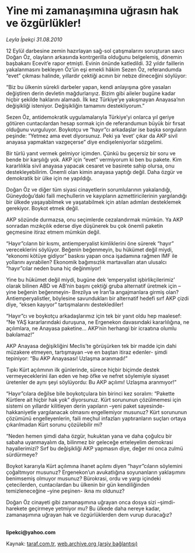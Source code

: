 # Yine mi zamanaşımına uğrasın hak ve özgürlükler!

*Leyla İpekçi 31.08.2010*

<div class="yazi"><p>12 Eylül darbesine zemin hazırlayan sağ-sol çatışmalarını soruşturan savcı Doğan Öz, olayların arkasında kontrgerilla olduğunu belgelemiş, dönemin başbakanı Ecevit’e rapor etmişti. Evinin önünde katledildi. 32 yıldır faillerin yakalanmasını bekleyen Öz’ün eşi emekli hâkim Sezen Öz, referandumda “evet” çıkması halinde, yıllardır çektiği acının bir nebze dineceğini söylüyor: </p>
<p>“Biz bu ülkenin sürekli darbeler yapan, kendi anlayışına göre yasaları değiştiren derin devletin mağdurlarıyız. Bizim gibi aileler bugüne kadar hiçbir şekilde haklarını alamadı. İlk kez Türkiye’ye yakışmayan Anayasa’nın değişikliği isteniyor. Değişikliğin tamamını destekliyorum.”</p>
<p>Sezen Öz, antidemokratik uygulamalarıyla Türkiye’yi onlarca yıl geriye götüren cuntacılardan hesap sormak için de referandumun büyük bir fırsat olduğunu vurguluyor. Boykotçu ve “hayır”cı arkadaşlar ise başka sorguların peşinde: “Yetmez ama evet diyorsunuz. Peki ya ‘evet’ çıkar da AKP sivil anayasa yapmaktan vazgeçerse” diye endişeleniyorlar sözgelimi. </p>
<p>Bir türlü yanıt vermek gelmiyor içimden. Çünkü bu geçersiz bir soru ve bende bir karşılığı yok. AKP için “evet” vermiyorum ki ben bu pakete. Kim kararlılıkla sivil anayasa yapacak cesaret ve basirete sahip olursa, onu destekleyebilirim. Önemli olan kimin anayasa yaptığı değil. Daha özgür ve demokratik bir ülke için ne yapıldığı.</p>
<p>Doğan Öz ve diğer tüm siyasi cinayetlerin sorumlularının yakalandığı, Güneydoğu’daki faili meçhullerin ve kayıpların azmettiricilerinin yargılandığı bir ülkede yaşayabilmek ve yaşatabilmek için atılan adımları desteklemek gerekiyor. Boykot etmek değil.</p>
<p>AKP sözünde durmazsa, onu seçimlerde cezalandırmak mümkün. Ya AKP sonradan mızıkçılık ederse diye düşünerek bu çok önemli paketin geçmesine itiraz etmem mümkün değil. </p>
<p>“Hayır”cıların bir kısmı, antiemperyalist kimliklerini öne sürerek “hayır” vereceklerini söylüyor. Beğenin beğenmeyin, bu hükümet değil miydi, “ekonomi kötüye gidiyor” baskısı yapan onca işadamına rağmen IMF ile yollarını ayırabilen? Ekonomik bağımsızlık martavalları atan ulusalcı “hayır”cılar neden buna hiç değinmiyor!</p>
<p>Yine bu hükümet değil miydi, bugüne dek ‘emperyalist işbirlikçilerimiz’ olarak bilinen ABD ve AB’nin başını çektiği gruba alternatif üretmek için –yine beğenin beğenmeyin- Brezilya ve İran’la angajmanlara girmiş olan? Antiemperyalistler, böylesine savundukları bir alternatif hedefi sırf AKP çizdi diye, “eksen kayıyor” tartışmalarını desteklediler! </p>
<p>“Hayır”cı ve boykotçu arkadaşlarımız için tek bir yanıt oldu hep maalesef: “Ne YAŞ kararlarındaki duruşuna, ne Ergenekon davasındaki kararlılığına, ne açılımlara, ne Anayasa paketine... AKP’nin herhangi bir icraatına olumlu bakılamaz!”</p>
<p>AKP Anayasa değişikliğini Meclis’te görüşürken tek bir madde için dahi müzakere etmeyen, tartışmayan –ve en baştan itiraz edenler- şimdi tepiniyor: “Bu AKP Anayasası! Uzlaşma aranmadı!” </p>
<p>Tıpkı Kürt açılımının ilk günlerinde, sürece hiçbir biçimde destek vermeyeceklerini ilan eden ve hep öfke ve nefret söylemiyle siyaset üretenler de aynı şeyi söylüyordu: Bu AKP açılımı! Uzlaşma aranmıyor!” </p>
<p>“Hayır”cılara değilse bile boykotçulara bin birinci kez soralım: “Pakette Kürtlere ait hiçbir hak yok” diyorsunuz. Kürt sorununun çözülmemesi için sistemi on yıllardır kilitleyen derin yapıların –yeni paket sayesinde- hakkaniyetle yargılanacak olmasını engellemiyor musunuz? Kürt sorununun çözümünü engelleyenlerin, faili meçhul infazları yaptıranların suçları ortaya çıkarılmadan Kürt sorunu çözülebilir mi? </p>
<p>“Neden hemen şimdi daha özgür, hukuktan yana ve daha çoğulcu bir sabaha uyanmayalım da, bilinmez bir geleceğe erteleyelim demokrasi hayallerimizi? Sırf bu değişikliği AKP yapmasın diye, değer mi onca zulmü sürdürmeye?</p>
<p>Boykot kararıyla Kürt açılımına ihanet açılımı diyen “hayır”cıların söylemini çoğaltmıyor musunuz? Ergenekon’un avukatlığına soyunanların yaklaşımını benimsemiş olmuyor musunuz? Bürokrasi, ordu ve yargı içindeki çetecilerden, cuntacılardan bu ülkenin bir gün kendiliğinden temizleneceğine –yine peşinen- ikna mı oldunuz? </p>
<p>Doğan Öz cinayeti gibi zamanaşımına uğrayan onca dosya sizi –şimdi- harekete geçirmeye yetmiyor mu? Bu ülkede daha nereye kadar, zamanaşımına uğrayan hak ve özgürlüklerden dem vurup duracağız?</p>
<p><b><br/>lipekci@yahoo.com</b></p></div>

Kaynak: [taraf.com.tr](http://www.taraf.com.tr:80/leyla-ipekci/makale-yine-mi-zamanasimina-ugrasin-hak-ve-ozgurlukler.htm), [web.archive.org (arşiv bağlantısı)](http://web.archive.org/web/20100901105545/http://www.taraf.com.tr:80/leyla-ipekci/makale-yine-mi-zamanasimina-ugrasin-hak-ve-ozgurlukler.htm)
